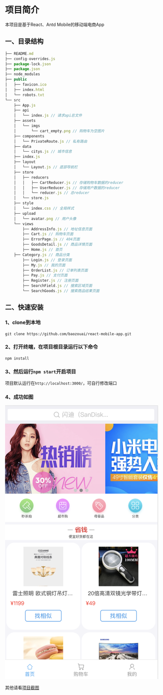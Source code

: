 # 项目简介

本项目是基于React、Antd Mobile的移动端电商App

## 一、目录结构

```js
├── README.md
├── config-overrides.js
├── package-lock.json
├── package.json
├── node_modules
├── public
│   ├── favicon.ico
│   ├── index.html
│   └── robots.txt
└── src
    ├── App.js
    ├── api
    │   └── index.js // 请求api总文件
    ├── assets
    │   └── imgs
    │       └── cart_empty.png // 购物车为空图片
    ├── components
    │   └── PrivateRoute.js // 私有路由
    ├── data
    │   └── citys.js // 城市信息
    ├── index.js
    ├── layout
    │   └── Layout.js // 底部导航栏
    ├── store
    │   ├── reducers
    │   │   ├── CartReducer.js // 存储购物车数据的reducer
    │   │   ├── UserReducer.js // 存储用户数据的reducer
    │   │   └── reducer.js // 总reducer
    │   └── store.js
    ├── style
    │   └── index.css // 全局样式
    ├── upload
    │   └── avatar.png // 用户头像
    └── views
        ├── AddressInfo.js // 地址信息页面
        ├── Cart.js // 购物车页面
        ├── ErrorPage.js // 404页面
        ├── GoodsDetail.js // 商品详情页面
        ├── Home.js // 首页
	├── Category.js // 商品分类
        ├── Login.js // 登录页面
        ├── My.js // 我的页面
        ├── OrderList.js // 订单列表页面
        ├── Pay.js // 支付页面
        ├── Register.js // 注册页面
        ├── SearchField.js // 搜索区域页面
        └── SearchGoods.js // 搜索商品结果页面
```

## 二、快速安装

### 1、clone到本地

`git clone https://github.com/baozouai/react-mobile-app.git`

### 2、打开终端，在项目根目录运行以下命令

`npm install`

### 3、然后运行`npm start`开启项目

项目默认运行在`http://localhost:3000/`，可自行修改端口

### 4、成功如图

![首页](./项目截图/首页页面.png)

其他请看[项目截图](./项目截图)
